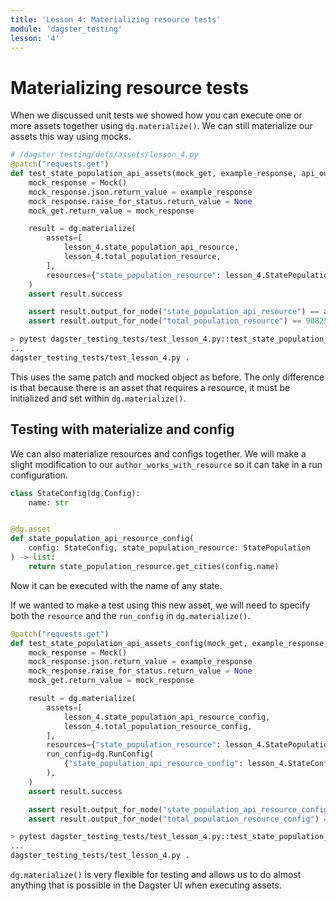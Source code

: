 ```yaml
---
title: 'Lesson 4: Materializing resource tests'
module: 'dagster_testing'
lesson: '4'
---
```


# Materializing resource tests

When we discussed unit tests we showed how you can execute one or more assets together using `dg.materialize()`. We can still materialize our assets this way using mocks.

```python
# /dagster_testing/defs/assets/lesson_4.py
@patch("requests.get")
def test_state_population_api_assets(mock_get, example_response, api_output):
    mock_response = Mock()
    mock_response.json.return_value = example_response
    mock_response.raise_for_status.return_value = None
    mock_get.return_value = mock_response

    result = dg.materialize(
        assets=[
            lesson_4.state_population_api_resource,
            lesson_4.total_population_resource,
        ],
        resources={"state_population_resource": lesson_4.StatePopulation()},
    )
    assert result.success

    assert result.output_for_node("state_population_api_resource") == api_output
    assert result.output_for_node("total_population_resource") == 9082539

```

```bash
> pytest dagster_testing_tests/test_lesson_4.py::test_state_population_api_assets
...
dagster_testing_tests/test_lesson_4.py .                                                          [100%]
```

This uses the same patch and mocked object as before. The only difference is that because there is an asset that requires a resource, it must be initialized and set within `dg.materialize()`.

## Testing with materialize and config

We can also materialize resources and configs together. We will make a slight modification to our `author_works_with_resource` so it can take in a run configuration.

```python
class StateConfig(dg.Config):
    name: str


@dg.asset
def state_population_api_resource_config(
    config: StateConfig, state_population_resource: StatePopulation
) -> list:
    return state_population_resource.get_cities(config.name)
```

Now it can be executed with the name of any state.

If we wanted to make a test using this new asset, we will need to specify both the `resource` and the `run_config` in `dg.materialize()`.

```python
@patch("requests.get")
def test_state_population_api_assets_config(mock_get, example_response, api_output):
    mock_response = Mock()
    mock_response.json.return_value = example_response
    mock_response.raise_for_status.return_value = None
    mock_get.return_value = mock_response

    result = dg.materialize(
        assets=[
            lesson_4.state_population_api_resource_config,
            lesson_4.total_population_resource_config,
        ],
        resources={"state_population_resource": lesson_4.StatePopulation()},
        run_config=dg.RunConfig(
            {"state_population_api_resource_config": lesson_4.StateConfig(name="ny")}
        ),
    )
    assert result.success

    assert result.output_for_node("state_population_api_resource_config") == api_output
    assert result.output_for_node("total_population_resource_config") == 9082539
```

```bash
> pytest dagster_testing_tests/test_lesson_4.py::test_state_population_api_assets_config
...
dagster_testing_tests/test_lesson_4.py .                                                          [100%]
```

`dg.materialize()` is very flexible for testing and allows us to do almost anything that is possible in the Dagster UI when executing assets.